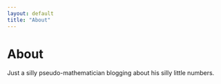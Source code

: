 ```yaml
---
layout: default
title: "About"
---
```


# About

Just a silly pseudo-mathematician blogging about his silly little numbers.